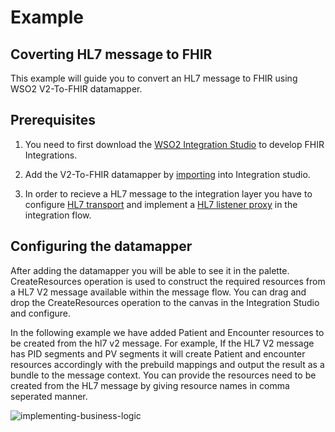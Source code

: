 # Example

## Coverting HL7 message to FHIR

This example will guide you to convert an HL7 message to FHIR using WSO2 V2-To-FHIR datamapper.

## Prerequisites
1. You need to first download the [WSO2 Integration Studio](https://wso2.com/integration/integration-studio/) to develop FHIR Integrations.

2. Add the V2-To-FHIR datamapper by [importing](https://ei.docs.wso2.com/en/latest/micro-integrator/develop/creating-artifacts/adding-connectors/#importing-connectors) into Integration studio.

3. In order to recieve a HL7 message to the integration layer you have to configure [HL7 transport](https://ei.docs.wso2.com/en/7.2.0/micro-integrator/setup/transport_configurations/configuring-transports/#configuring-the-hl7-transport) and implement a [HL7 listener proxy](https://ei.docs.wso2.com/en/7.2.0/micro-integrator/use-cases/examples/hl7-examples/HL7_proxy_service/) in the integration flow.

## Configuring the datamapper


After adding the datamapper you will be able to see it in the palette. CreateResources operation is used to construct the required resources from a HL7 V2 message available within the message flow. You can drag and drop the CreateResources operation to the canvas in the Integration Studio and configure.

In the following example we have added Patient and Encounter resources to be created from the hl7 v2 message. For example, If the HL7 V2 message has PID segments and PV segments it will create Patient and encounter resources accordingly with the prebuild mappings and output the result as a bundle to the message context. You can provide the resources need to be created from the HL7 message by giving resource names in comma seperated manner.

![implementing-business-logic]({{base_path}}/assets/img/learn/fhir-mappers/v2-to-fhir-mapper.png)